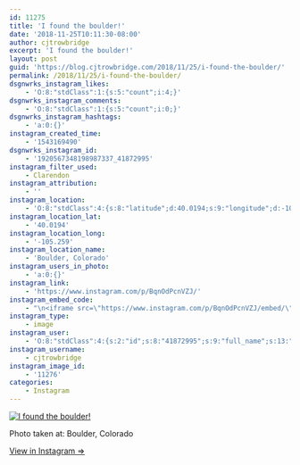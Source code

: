 ```yaml
---
id: 11275
title: 'I found the boulder!'
date: '2018-11-25T10:11:30-08:00'
author: cjtrowbridge
excerpt: 'I found the boulder!'
layout: post
guid: 'https://blog.cjtrowbridge.com/2018/11/25/i-found-the-boulder/'
permalink: /2018/11/25/i-found-the-boulder/
dsgnwrks_instagram_likes:
    - 'O:8:"stdClass":1:{s:5:"count";i:4;}'
dsgnwrks_instagram_comments:
    - 'O:8:"stdClass":1:{s:5:"count";i:0;}'
dsgnwrks_instagram_hashtags:
    - 'a:0:{}'
instagram_created_time:
    - '1543169490'
dsgnwrks_instagram_id:
    - '1920567348198987337_41872995'
instagram_filter_used:
    - Clarendon
instagram_attribution:
    - ''
instagram_location:
    - 'O:8:"stdClass":4:{s:8:"latitude";d:40.0194;s:9:"longitude";d:-105.259;s:4:"name";s:17:"Boulder, Colorado";s:2:"id";i:46519841;}'
instagram_location_lat:
    - '40.0194'
instagram_location_long:
    - '-105.259'
instagram_location_name:
    - 'Boulder, Colorado'
instagram_users_in_photo:
    - 'a:0:{}'
instagram_link:
    - 'https://www.instagram.com/p/BqnOdPcnVZJ/'
instagram_embed_code:
    - "\n<iframe src=\"https://www.instagram.com/p/BqnOdPcnVZJ/embed/\" width=\"612\" height=\"710\" frameborder=\"0\" scrolling=\"no\" allowtransparency=\"true\" class=\"insta-image-embed\"></iframe>\n"
instagram_type:
    - image
instagram_user:
    - 'O:8:"stdClass":4:{s:2:"id";s:8:"41872995";s:9:"full_name";s:13:"CJ Trowbridge";s:15:"profile_picture";s:141:"https://scontent.cdninstagram.com/vp/b1339ab9da4580ff02deb6dd35532143/5CA6071C/t51.2885-19/s150x150/13724650_1188772791164794_142557231_a.jpg";s:8:"username";s:12:"cjtrowbridge";}'
instagram_username:
    - cjtrowbridge
instagram_image_id:
    - '11276'
categories:
    - Instagram
---
```


[![I found the boulder!](https://blog.cjtrowbridge.com/wp-content/uploads/2018/11/i-found-the-boulder-1-1.jpg)](https://www.instagram.com/p/BqnOdPcnVZJ/)

Photo taken at: Boulder, Colorado

[View in Instagram ⇒](https://www.instagram.com/p/BqnOdPcnVZJ/)